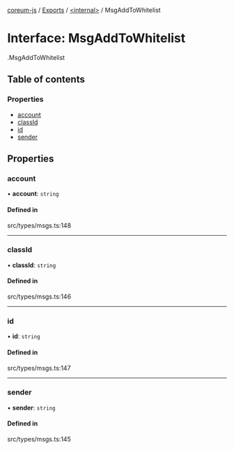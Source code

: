 [coreum-js](../README.md) / [Exports](../modules.md) / [<internal\>](../modules/internal_.md) / MsgAddToWhitelist

# Interface: MsgAddToWhitelist

[<internal>](../modules/internal_.md).MsgAddToWhitelist

## Table of contents

### Properties

- [account](internal_.MsgAddToWhitelist.md#account)
- [classId](internal_.MsgAddToWhitelist.md#classid)
- [id](internal_.MsgAddToWhitelist.md#id)
- [sender](internal_.MsgAddToWhitelist.md#sender)

## Properties

### account

• **account**: `string`

#### Defined in

src/types/msgs.ts:148

___

### classId

• **classId**: `string`

#### Defined in

src/types/msgs.ts:146

___

### id

• **id**: `string`

#### Defined in

src/types/msgs.ts:147

___

### sender

• **sender**: `string`

#### Defined in

src/types/msgs.ts:145
